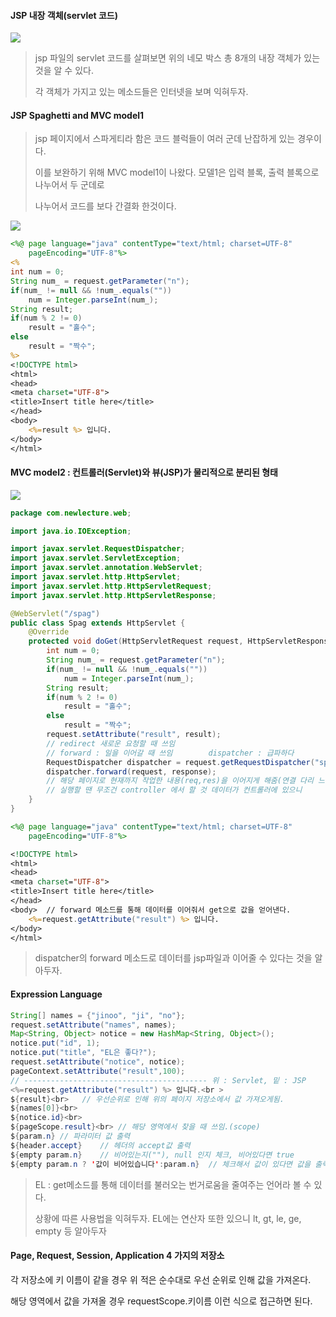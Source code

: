 #### JSP 내장 객체(servlet 코드)

![](C:\Users\달려라\TIL\TIL\web\servlet&jsp\jsp-builtin.png)

> jsp 파일의 servlet 코드를 살펴보면 위의 네모 박스 총 8개의 내장 객체가 있는 것을 알 수 있다.
>
> 각 객체가 가지고 있는 메소드들은 인터넷을 보며 익혀두자.

#### JSP Spaghetti and MVC model1

> jsp 페이지에서 스파게티라 함은 코드 블럭들이 여러 군데 난잡하게 있는 경우이다.
>
> 이를 보완하기 위해 MVC model1이 나왔다. 모델1은 입력 블록, 출력 블록으로 나누어서 두 군데로
>
> 나누어서 코드를 보다 간결화 한것이다.

![](C:\Users\달려라\TIL\TIL\web\servlet&jsp\model1.png)

```jsp
<%@ page language="java" contentType="text/html; charset=UTF-8"
    pageEncoding="UTF-8"%>
<%
int num = 0; 
String num_ = request.getParameter("n");
if(num_ != null && !num_.equals(""))
	num = Integer.parseInt(num_);
String result;
if(num % 2 != 0)
	result = "홀수";
else
	result = "짝수";
%>
<!DOCTYPE html>
<html>
<head>
<meta charset="UTF-8">
<title>Insert title here</title>
</head>
<body>
	<%=result %> 입니다.
</body>
</html>
```

#### MVC model2 : 컨트롤러(Servlet)와 뷰(JSP)가 물리적으로 분리된 형태

![](C:\Users\달려라\TIL\TIL\web\servlet&jsp\model2-2.png)

```java
package com.newlecture.web;

import java.io.IOException;

import javax.servlet.RequestDispatcher;
import javax.servlet.ServletException;
import javax.servlet.annotation.WebServlet;
import javax.servlet.http.HttpServlet;
import javax.servlet.http.HttpServletRequest;
import javax.servlet.http.HttpServletResponse;

@WebServlet("/spag")
public class Spag extends HttpServlet {
	@Override
	protected void doGet(HttpServletRequest request, HttpServletResponse response) throws ServletException, IOException {
		int num = 0; 
		String num_ = request.getParameter("n");
		if(num_ != null && !num_.equals(""))
			num = Integer.parseInt(num_);
		String result;
		if(num % 2 != 0)
			result = "홀수";
		else
			result = "짝수";
		request.setAttribute("result", result);
		// redirect 새로운 요청할 때 쓰임
		// forward : 일을 이어갈 때 쓰임		dispatcher : 급파하다
		RequestDispatcher dispatcher = request.getRequestDispatcher("spag.jsp");
		dispatcher.forward(request, response); 
		// 해당 페이지로 현재까지 작업한 내용(req,res)을 이어지게 해줌(연결 다리 느낌?)
		// 실행할 땐 무조건 controller 에서 할 것 데이터가 컨트롤러에 있으니
	}
}
```

```jsp
<%@ page language="java" contentType="text/html; charset=UTF-8"
    pageEncoding="UTF-8"%>

<!DOCTYPE html>
<html>
<head>
<meta charset="UTF-8">
<title>Insert title here</title>
</head>
<body>	// forward 메소드를 통해 데이터를 이어줘서 get으로 값을 얻어낸다.
	<%=request.getAttribute("result") %> 입니다.
</body>
</html>
```

> dispatcher의 forward 메소드로 데이터를 jsp파일과 이어줄 수 있다는 것을 알아두자.

#### Expression Language

```java
String[] names = {"jinoo", "ji", "no"};
request.setAttribute("names", names);
Map<String, Object> notice = new HashMap<String, Object>();
notice.put("id", 1);
notice.put("title", "EL은 좋다?");
request.setAttribute("notice", notice);
pageContext.setAttribute("result",100);
// ----------------------------------------- 위 : Servlet, 밑 : JSP
<%=request.getAttribute("result") %> 입니다.<br >
${result}<br>	// 우선순위로 인해 위의 페이지 저장소에서 값 가져오게됨.
${names[0]}<br>
${notice.id}<br>
${pageScope.result}<br>	// 해당 영역에서 찾을 때 쓰임.(scope)
${param.n} // 파라미터 값 출력
${header.accept}	// 헤더의 accept값 출력
${empty param.n}	// 비어있는지(""), null 인지 체크, 비어있다면 true
${empty param.n ? '값이 비어있습니다':param.n}	// 체크해서 값이 있다면 값을 출력.
```

> EL : get메소드를 통해 데이터를 불러오는 번거로움을 줄여주는 언어라 볼 수 있다.
>
> 상황에 따른 사용법을 익혀두자. EL에는 연산자 또한 있으니 lt, gt, le, ge, empty 등 알아두자

#### Page, Request, Session, Application 4 가지의 저장소

각 저장소에 키 이름이 같을 경우 위 적은 순수대로 우선 순위로 인해 값을 가져온다.

해당 영역에서 값을 가져올 경우 requestScope.키이름 이런 식으로 접근하면 된다.


